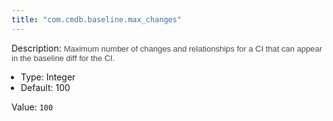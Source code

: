 ```yaml
---
title: "com.cmdb.baseline.max_changes"
---
```


Description: <span style = 'font-family: Arial; font-size: 13px; color: #4a4a4a;'>Maximum number of changes and relationships for a CI that can appear in the baseline diff for the CI.<ul style='margin: 0px; padding-left:15px;'><li>Type: Integer</li><li>Default: 100</li></ul></span>

Value: `100`